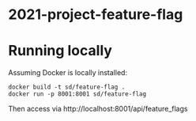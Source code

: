 # 2021-project-feature-flag

# Running locally

Assuming Docker is locally installed:

```
docker build -t sd/feature-flag .
docker run -p 8001:8001 sd/feature-flag
```

Then access via http://localhost:8001/api/feature_flags 
